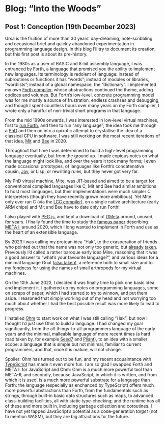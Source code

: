 # Blog: “Into the Woods”

## Post 1: Conception (19th December 2023)

Ursa is the fruition of more than 30 years’ day-dreaming, note-scribbling and occasional brief and quickly abandoned experimentation in programming language design. In this blog I’ll try to document its creation, but this first post is about its pre-history.

In the 1980s as a user of BASIC and 8-bit assembly language, I was entranced by [Forth](http://www.forth.org/), a language that promised you the ability to implement new languages. Its terminology is redolent of language: instead of subroutines or functions it has “words”; instead of modules or libraries, “wordlists”; instead of a global namespace, the “dictionary”. I implemented my own [Forth compiler](https://github.com/rrthomas/pforth), whose abstractions continued the theme, adding codices and volumes. But Forth’s low-level, concrete programming model was for me mostly a source of frustration, endless crashses and debugging; and though I spent countless hours over many years on my Forth compiler, I wrote only a handful of non-trivial short programs in that language.

From the mid 1990s onwards, I was interested in low-level virtual machines, first to [run Forth](https://github.com/rrthomas/beetle), and then to run “any language”; the idea took me through a [PhD](https://rrt.sc3d.org/Research/Mite/) and then on into a quixotic attempt to crystallise the idea of a classical CPU in software. I was still working on the most recent iterations of that idea, [Mit](https://github.com/rrthomas/mit) and [Bee](https://github.com/rrthomas/bee) in 2020.

Throughout that time I was determined to build a high-level programming language eventually, but from the ground up. I made copious notes on what the language might look like, and over the years it took many forms; I even made occasional prototypes, of languages like Forth’s concatenative cousin, [Joy](https://www.kevinalbrecht.com/code/joy-mirror/joy.html), or Lisp, or rewriting rules, but they never got very far.

My PhD virtual machine, [Mite](https://rrt.sc3d.org/Software/Mite), was JIT-based and aimed to be a target for conventional compiled
languages like C; Mit and Bee had similar ambitions to host most languages,
but their implementations were much simpler C interpreters (though they
have recently grown more ambitious). Yet Mite only ever ran C (via the
[LCC compiler](https://en.wikipedia.org/wiki/LCC_(compiler))), on a single
native architecture (early ARM chips) and Mit and Bee have to date only
run Forth!

I also played with [PEG.js](https://pegjs.org/), and kept a download of [OMeta](https://en.wikipedia.org/wiki/OMeta) around, unused, for years. I finally found the time to study the [famous paper](http://www.hcs64.com/files/pd1-3-schorre.pdf) describing [META II](https://en.wikipedia.org/wiki/META_II) around 2020, which I long wanted to implement in Forth and use as the heart of an extensible language.

By 2023 I was calling my protean idea “Hak”, to the exasperation of friends who pointed out that the name was not only too generic, but [already](https://haxe.org/) [taken](https://hacklang.org/). Previously I’d called a rather baroque early idea Mine, reasoning that it was a good answer to “what’s your favourite language?”, and various ideas for a minimal language Gnat ([also taken](https://www.gnu.org/software/gnat/)), a reference both to small size and to my fondness for using the names of small arthropods for my virtual machines.

On the 10th June 2023, I decided it was finally time to pick one basic
idea and implement it. I gathered up my notes on programming languages, some on scraps of paper, which I had started to try to winnow, and put them aside. I reasoned that simply working out of my head and not worrying too much about whether I had the best possible result was more likely to lead to progress.

I installed [Ohm](https://ohmjs.org) to start work on what I was still calling “Hak”; but now I thought I’d just use Ohm to build a language. I had changed my goal significantly, from the all-things-to-all-programmers language of the early years and the minimal, malleable language of more recent times (a hard road taken by, for example [Seed7](https://seed7.sourceforge.net/) and [Pliant](http://www.fullpliant.org/)), to an idea with a smaller scope: a language that is simple but not minimal, familiar to current programmers, and that, once it is mature, will not change.

Spoiler: Ohm has turned out to be fun, and my recent acquaintance with [TypeScript](https://www.typescriptlang.org/) has made it even more fun. I am so glad I swapped Forth and META II for JavaScript and Ohm: Ohm is a much more powerful tool than META-II; and secondly, because JavaScript, in which it is written, and from which it is used, is a much more powerful substrate for a language than Forth: the language (especially as enchanced by TypeScript) offers much more powerful abstractions than Forth, from the fundamentals such as strings, through built-in basic data structures such as maps, to advanced class-building facilities, all with static type-checking; and the runtime has all of these and more built in, including garbage collection and coroutines. I have not yet tapped JavaScript’s potential as a code-generation *target* (not to mention WASM), but they are big attractions for the future.